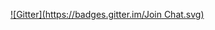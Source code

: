 

[![Gitter](https://badges.gitter.im/Join Chat.svg)](https://gitter.im/balasphilip/todo_angularjs?utm_source=badge&utm_medium=badge&utm_campaign=pr-badge&utm_content=badge)